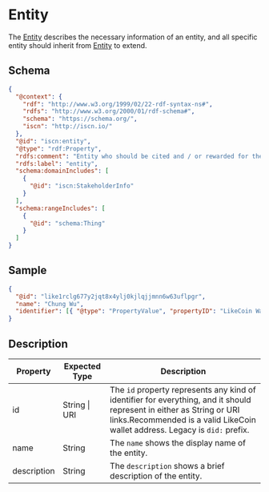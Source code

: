 # Entity

The [Entity](#) describes the necessary information of an entity, and all specific entity should inherit from [Entity](#) to extend.

## Schema

```json
{
  "@context": {
    "rdf": "http://www.w3.org/1999/02/22-rdf-syntax-ns#",
    "rdfs": "http://www.w3.org/2000/01/rdf-schema#",
    "schema": "https://schema.org/",
    "iscn": "http://iscn.io/"
  },
  "@id": "iscn:entity",
  "@type": "rdf:Property",
  "rdfs:comment": "Entity who should be cited and / or rewarded for the contribution on the content.",
  "rdfs:label": "entity",
  "schema:domainIncludes": [
    {
      "@id": "iscn:StakeholderInfo"
    }
  ],
  "schema:rangeIncludes": [
    {
      "@id": "schema:Thing"
    }
  ]
}
```

## Sample

```json
{
  "@id": "like1rclg677y2jqt8x4ylj0kjlqjjmnn6w63uflpgr",
  "name": "Chung Wu",
  "identifier": [{ "@type": "PropertyValue", "propertyID": "LikeCoin Wallet", "value": "like1rclg677y2jqt8x4ylj0kjlqjjmnn6w63uflpgr" }]
}
```

## Description

| Property    | Expected Type | Description                                                                                                                   |
| ----------- | ------------- | ----------------------------------------------------------------------------------------------------------------------------- |
| id          | String \| URI | The `id` property represents any kind of identifier for everything, and it should represent in either as String or URI links.Recommended is a valid LikeCoin wallet address. Legacy is `did:` prefix. |
| name        | String        | The `name` shows the display name of the entity.                                                                              |
| description | String        | The `description` shows a brief description of the entity.                                                                    |
